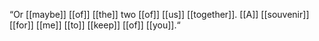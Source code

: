 “Or [[maybe]] [[of]] [[the]] two [[of]] [[us]] [[together]]. [[A]] [[souvenir]] [[for]] [[me]] [[to]] [[keep]] [[of]] [[you]].“ 